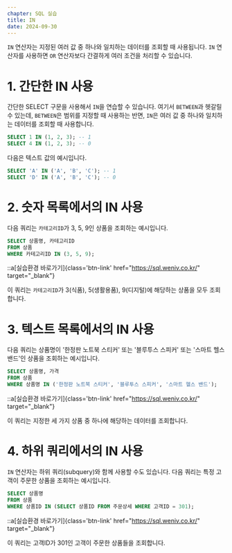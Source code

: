 ```yaml
---
chapter: SQL 실습
title: IN
date: 2024-09-30
---
```


`IN` 연산자는 지정된 여러 값 중 하나와 일치하는 데이터를 조회할 때 사용됩니다. `IN` 연산자를 사용하면 `OR` 연산자보다 간결하게 여러 조건을 처리할 수 있습니다.

# 1. 간단한 IN 사용

간단한 SELECT 구문을 사용해서 `IN`을 연습할 수 있습니다. 여기서 `BETWEEN`과 헷갈릴 수 있는데, `BETWEEN`은 범위를 지정할 때 사용하는 반면, `IN`은 여러 값 중 하나와 일치하는 데이터를 조회할 때 사용합니다.

```sql
SELECT 1 IN (1, 2, 3); -- 1
SELECT 4 IN (1, 2, 3); -- 0
```

다음은 텍스트 값의 예시입니다.

```sql
SELECT 'A' IN ('A', 'B', 'C'); -- 1
SELECT 'D' IN ('A', 'B', 'C'); -- 0
```

# 2. 숫자 목록에서의 IN 사용

다음 쿼리는 `카테고리ID`가 3, 5, 9인 상품을 조회하는 예시입니다.

```sql
SELECT 상품명, 카테고리ID
FROM 상품
WHERE 카테고리ID IN (3, 5, 9);
```

::a[실습환경 바로가기]{class='btn-link' href="https://sql.weniv.co.kr/" target="_blank"}

이 쿼리는 `카테고리ID`가 3(식품), 5(생활용품), 9(디지털)에 해당하는 상품을 모두 조회합니다.

# 3. 텍스트 목록에서의 IN 사용

다음 쿼리는 상품명이 '한정판 노트북 스티커' 또는 '블루투스 스피커' 또는 '스마트 헬스 밴드'인 상품을 조회하는 예시입니다.

```sql
SELECT 상품명, 가격
FROM 상품
WHERE 상품명 IN ('한정판 노트북 스티커', '블루투스 스피커', '스마트 헬스 밴드');
```

::a[실습환경 바로가기]{class='btn-link' href="https://sql.weniv.co.kr/" target="_blank"}

이 쿼리는 지정한 세 가지 상품 중 하나에 해당하는 데이터를 조회합니다.

# 4. 하위 쿼리에서의 IN 사용

`IN` 연산자는 하위 쿼리(subquery)와 함께 사용할 수도 있습니다. 다음 쿼리는 특정 고객이 주문한 상품을 조회하는 예시입니다.

```sql
SELECT 상품명
FROM 상품
WHERE 상품ID IN (SELECT 상품ID FROM 주문상세 WHERE 고객ID = 301);
```

::a[실습환경 바로가기]{class='btn-link' href="https://sql.weniv.co.kr/" target="_blank"}

이 쿼리는 고객ID가 301인 고객이 주문한 상품들을 조회합니다.